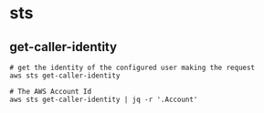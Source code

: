 # sts

## get-caller-identity

```shell
# get the identity of the configured user making the request
aws sts get-caller-identity

# The AWS Account Id
aws sts get-caller-identity | jq -r '.Account'
```
